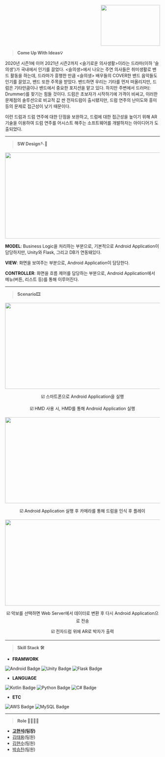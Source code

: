 <p align="right"><img src="https://user-images.githubusercontent.com/56003992/138816338-49083cd9-569a-4f34-b001-ba6584ae2a2e.png"  width="192" height="133"></p>

> **Come Up With Ideas💡** 

2020년 시즌1에 이어 2021년 시즌2까지 <슬기로운 의사생활>이라는 드라마(이하 '슬의생')가 국내에서 인기를 끌었다. <슬의생>에서 나오는 주연 의사들은 취미생활로 밴드 활동을 하는데, 드라마가 흥행한 만큼 <슬의생> 배우들의 COVER한 밴드 음악들도 인기를 끌었고, 밴드 또한 주목을 받았다. 밴드하면 우리는 기타를 먼저 떠올리지만, 드럼은 기타만큼이나 밴드에서 중요한 포지션을 맡고 있다. 하지만 주변에서 드러머(: Drummer)를 찾기는 힘들 것이다. 드럼은 초보자가 시작하기에 가격이 비싸고, 이러한 문제점의 솔루션으로 비교적 값 싼 전자드럼이 출시됐지만, 드럼 연주의 난이도와 흥미 등의 문제로 접근성이 낮기 때문이다. 
 
 이런 드럼과 드럼 연주에 대한 단점을 보완하고, 드럼에 대한 접근성을 높이기 위해 AR기술을 이용하여 드럼 연주를 어시스트 해주는 소프트웨어를 개발하자는 아이디어가 도출되었다.

* * *

> **SW Design🪡🧵** 

<p align="center"><img src="https://user-images.githubusercontent.com/56003992/148493823-8cff6056-839a-49a4-87a1-8d28eab45083.png"  width="600" height="280"></p>

 **MODEL**: Business Logic을 처리하는 부분으로, 기본적으로 Android Application이 담당하지만, Unity와 Flask, 그리고 DB가 연동돼있다.
 
 **VIEW**: 화면을 보여주는 부분으로, Android Application이 담당한다.
 
 **CONTROLLER**: 화면을 흐름 제어를 담당하는 부분으로, Android Application에서 메뉴(버튼, 리스트 등)를 통해 이루어진다.


* * *

> **Scenario🎞** 

<p align="center"><img src="https://user-images.githubusercontent.com/56003992/148495180-d9b5c27a-7e70-49ca-b892-b42326893352.png"  width="600" height="280"></p>

 <div align="center"> ☑️ 스마트폰으로 Android Application을 실행
  
 ☑️ HMD 사용 시, HMD를 통해 Android Application 실행 </div>
 
<p align="center"><img src="https://user-images.githubusercontent.com/56003992/148495216-fe4eaa01-6085-4467-84e6-d8e9aaa866ba.png"  width="600" height="280"></p>

<div align="center"> ☑️ Android Application 실행 후 카메라를 통해 드럼을 인식 후 플레이 </div>
 
<p align="center"><img src="https://user-images.githubusercontent.com/56003992/148495234-fc42bbbd-7257-4b0d-9303-344d27c85b3f.png"  width="600" height="280"></p>

<div align="center"> ☑️ 악보를 선택하면 Web Server에서 데이터로 변환 후 다시 Android Application으로 전송
  
☑️ 전자드럼 위에 AR로 박자가 출력 </div>

* * *

> **Skill Stack 🛠**

- **FRAMWORK**
 
![Android Badge](https://img.shields.io/badge/-Android-3DDC84?style=flat&logo=Android&logoColor=FFFFFF) ![Unity Badge](https://img.shields.io/badge/-Unity-000000?style=flat&logo=Unity&logoColor=FFFFFF) ![Flask Badge](https://img.shields.io/badge/-Flask-FFFFFF?style=flat&logo=Flask&logoColor=000000) 

- **LANGUAGE**
 
![Kotlin Badge](https://img.shields.io/badge/-Kotlin-0095D5?style=flat&logo=Kotlin&logoColor=FFFFFF) ![Python Badge](https://img.shields.io/badge/-Python-D3D3D3?style=flat&logo=Python) ![C# Badge](https://img.shields.io/badge/-C%23-000000?style=flat&logo=Csharp) 

- **ETC**
 
![AWS Badge](https://img.shields.io/badge/-AWS-FFD400?style=flat&logo=AmazonAWS&logoColor=232F3E) ![MySQL Badge](https://img.shields.io/badge/-MySQL-D3D3D3?style=flat&logo=MySQL) 

* * *

> **Role 👨‍👨‍👦‍👦**
- **[고현석](https://github.com/khsexk)(팀장)**
- [김태용](https://github.com/YongsHub)(팀원)
- [김현수](https://github.com/KimHacne)(팀원)
- [박승찬](https://github.com/eemdeeks)(팀원)
